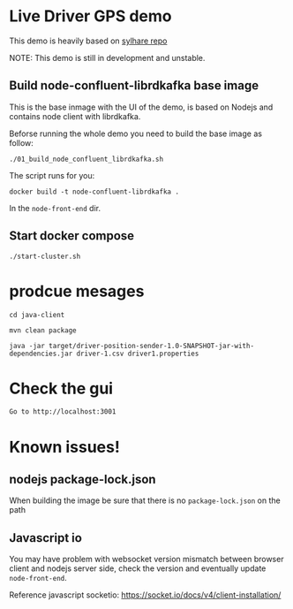 # Live Driver GPS demo

This demo is heavily based on [sylhare repo](https://github.com/sylhare/kafka)

NOTE: This demo is still in development and unstable.

## Build node-confluent-librdkafka base image

This is the base inmage with the UI of the demo, is based on Nodejs and contains node client with librdkafka.

Beforse running the whole demo you need to build the base image as follow:

    ./01_build_node_confluent_librdkafka.sh

The script runs for you:

    docker build -t node-confluent-librdkafka .

In the `node-front-end` dir.

## Start docker compose

    ./start-cluster.sh


# prodcue mesages

    cd java-client
     
    mvn clean package

    java -jar target/driver-position-sender-1.0-SNAPSHOT-jar-with-dependencies.jar driver-1.csv driver1.properties  

# Check the gui

    Go to http://localhost:3001

# Known issues!

## nodejs package-lock.json

When building the image be sure that there is no `package-lock.json` on the path

## Javascript io

You may have problem with websocket version mismatch between browser client and nodejs server side, check the version and eventually update `node-front-end`.

Reference javascript socketio: https://socket.io/docs/v4/client-installation/


